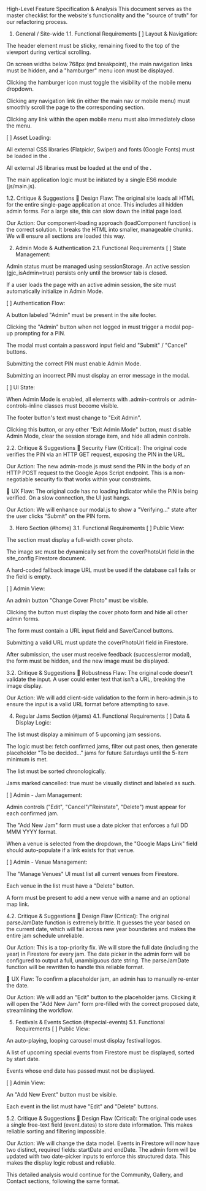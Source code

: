 High-Level Feature Specification & Analysis
This document serves as the master checklist for the website's functionality and the "source of truth" for our refactoring process.

1. General / Site-wide
1.1. Functional Requirements
[ ] Layout & Navigation:

The header element must be sticky, remaining fixed to the top of the viewport during vertical scrolling.

On screen widths below 768px (md breakpoint), the main navigation links must be hidden, and a "hamburger" menu icon must be displayed.

Clicking the hamburger icon must toggle the visibility of the mobile menu dropdown.

Clicking any navigation link (in either the main nav or mobile menu) must smoothly scroll the page to the corresponding section.

Clicking any link within the open mobile menu must also immediately close the menu.

[ ] Asset Loading:

All external CSS libraries (Flatpickr, Swiper) and fonts (Google Fonts) must be loaded in the <head>.

All external JS libraries must be loaded at the end of the <body>.

The main application logic must be initiated by a single ES6 module (js/main.js).

1.2. Critique & Suggestions
🧐 Design Flaw: The original site loads all HTML for the entire single-page application at once. This includes all hidden admin forms. For a large site, this can slow down the initial page load.

Our Action: Our component-loading approach (loadComponent function) is the correct solution. It breaks the HTML into smaller, manageable chunks. We will ensure all sections are loaded this way.

2. Admin Mode & Authentication
2.1. Functional Requirements
[ ] State Management:

Admin status must be managed using sessionStorage. An active session (gjc_isAdmin=true) persists only until the browser tab is closed.

If a user loads the page with an active admin session, the site must automatically initialize in Admin Mode.

[ ] Authentication Flow:

A button labeled "Admin" must be present in the site footer.

Clicking the "Admin" button when not logged in must trigger a modal pop-up prompting for a PIN.

The modal must contain a password input field and "Submit" / "Cancel" buttons.

Submitting the correct PIN must enable Admin Mode.

Submitting an incorrect PIN must display an error message in the modal.

[ ] UI State:

When Admin Mode is enabled, all elements with .admin-controls or .admin-controls-inline classes must become visible.

The footer button's text must change to "Exit Admin".

Clicking this button, or any other "Exit Admin Mode" button, must disable Admin Mode, clear the session storage item, and hide all admin controls.

2.2. Critique & Suggestions
🚨 Security Flaw (Critical): The original code verifies the PIN via an HTTP GET request, exposing the PIN in the URL.

Our Action: The new admin-mode.js must send the PIN in the body of an HTTP POST request to the Google Apps Script endpoint. This is a non-negotiable security fix that works within your constraints.

🧐 UX Flaw: The original code has no loading indicator while the PIN is being verified. On a slow connection, the UI just hangs.

Our Action: We will enhance our modal.js to show a "Verifying..." state after the user clicks "Submit" on the PIN form.

3. Hero Section (#home)
3.1. Functional Requirements
[ ] Public View:

The section must display a full-width cover photo.

The image src must be dynamically set from the coverPhotoUrl field in the site_config Firestore document.

A hard-coded fallback image URL must be used if the database call fails or the field is empty.

[ ] Admin View:

An admin button "Change Cover Photo" must be visible.

Clicking the button must display the cover photo form and hide all other admin forms.

The form must contain a URL input field and Save/Cancel buttons.

Submitting a valid URL must update the coverPhotoUrl field in Firestore.

After submission, the user must receive feedback (success/error modal), the form must be hidden, and the new image must be displayed.

3.2. Critique & Suggestions
🧐 Robustness Flaw: The original code doesn't validate the input. A user could enter text that isn't a URL, breaking the image display.

Our Action: We will add client-side validation to the form in hero-admin.js to ensure the input is a valid URL format before attempting to save.

4. Regular Jams Section (#jams)
4.1. Functional Requirements
[ ] Data & Display Logic:

The list must display a minimum of 5 upcoming jam sessions.

The logic must be: fetch confirmed jams, filter out past ones, then generate placeholder "To be decided..." jams for future Saturdays until the 5-item minimum is met.

The list must be sorted chronologically.

Jams marked cancelled: true must be visually distinct and labeled as such.

[ ] Admin - Jam Management:

Admin controls ("Edit", "Cancel"/"Reinstate", "Delete") must appear for each confirmed jam.

The "Add New Jam" form must use a date picker that enforces a full DD MMM YYYY format.

When a venue is selected from the dropdown, the "Google Maps Link" field should auto-populate if a link exists for that venue.

[ ] Admin - Venue Management:

The "Manage Venues" UI must list all current venues from Firestore.

Each venue in the list must have a "Delete" button.

A form must be present to add a new venue with a name and an optional map link.

4.2. Critique & Suggestions
🚨 Design Flaw (Critical): The original parseJamDate function is extremely brittle. It guesses the year based on the current date, which will fail across new year boundaries and makes the entire jam schedule unreliable.

Our Action: This is a top-priority fix. We will store the full date (including the year) in Firestore for every jam. The date picker in the admin form will be configured to output a full, unambiguous date string. The parseJamDate function will be rewritten to handle this reliable format.

🧐 UX Flaw: To confirm a placeholder jam, an admin has to manually re-enter the date.

Our Action: We will add an "Edit" button to the placeholder jams. Clicking it will open the "Add New Jam" form pre-filled with the correct proposed date, streamlining the workflow.

5. Festivals & Events Section (#special-events)
5.1. Functional Requirements
[ ] Public View:

An auto-playing, looping carousel must display festival logos.

A list of upcoming special events from Firestore must be displayed, sorted by start date.

Events whose end date has passed must not be displayed.

[ ] Admin View:

An "Add New Event" button must be visible.

Each event in the list must have "Edit" and "Delete" buttons.

5.2. Critique & Suggestions
🚨 Design Flaw (Critical): The original code uses a single free-text field (event.dates) to store date information. This makes reliable sorting and filtering impossible.

Our Action: We will change the data model. Events in Firestore will now have two distinct, required fields: startDate and endDate. The admin form will be updated with two date-picker inputs to enforce this structured data. This makes the display logic robust and reliable.

This detailed analysis would continue for the Community, Gallery, and Contact sections, following the same format.
